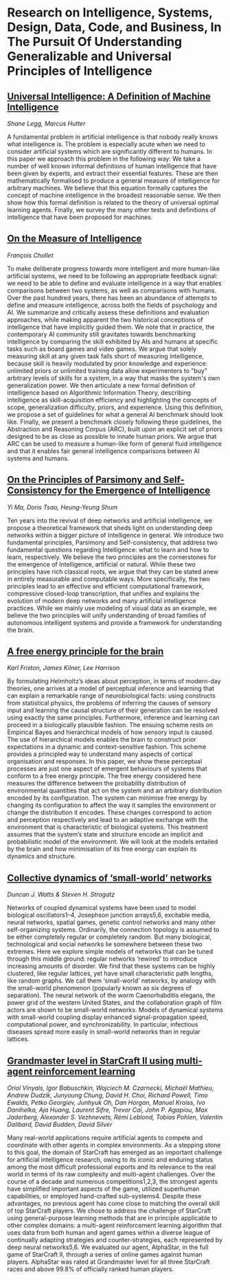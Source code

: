 # Research on Intelligence, Systems, Design, Data, Code, and Business, In The Pursuit Of Understanding Generalizable and Universal Principles of Intelligence


## [Universal Intelligence: A Definition of Machine Intelligence](https://arxiv.org/pdf/0712.3329.pdf)
*Shane Legg, Marcus Hutter*

A fundamental problem in artificial intelligence is that nobody really knows what intelligence is. The problem is especially acute when we need to consider artificial systems which are significantly different to humans. In this paper we approach this problem in the following way: We take a number of well known informal definitions of human intelligence that have been given by experts, and extract their essential features. These are then mathematically formalised to produce a general measure of intelligence for arbitrary machines. We believe that this equation formally captures the concept of machine intelligence in the broadest reasonable sense. We then show how this formal definition is related to the theory of universal optimal learning agents. Finally, we survey the many other tests and definitions of intelligence that have been proposed for machines.





## [On the Measure of Intelligence](https://arxiv.org/pdf/1911.01547.pdf)
*François Chollet*

To make deliberate progress towards more intelligent and more human-like artificial systems, we need to be following an appropriate feedback signal: we need to be able to define and evaluate intelligence in a way that enables comparisons between two systems, as well as comparisons with humans. Over the past hundred years, there has been an abundance of attempts to define and measure intelligence, across both the fields of psychology and AI. We summarize and critically assess these definitions and evaluation approaches, while making apparent the two historical conceptions of intelligence that have implicitly guided them. We note that in practice, the contemporary AI community still gravitates towards benchmarking intelligence by comparing the skill exhibited by AIs and humans at specific tasks such as board games and video games. We argue that solely measuring skill at any given task falls short of measuring intelligence, because skill is heavily modulated by prior knowledge and experience: unlimited priors or unlimited training data allow experimenters to "buy" arbitrary levels of skills for a system, in a way that masks the system's own generalization power. We then articulate a new formal definition of intelligence based on Algorithmic Information Theory, describing intelligence as skill-acquisition efficiency and highlighting the concepts of scope, generalization difficulty, priors, and experience. Using this definition, we propose a set of guidelines for what a general AI benchmark should look like. Finally, we present a benchmark closely following these guidelines, the Abstraction and Reasoning Corpus (ARC), built upon an explicit set of priors designed to be as close as possible to innate human priors. We argue that ARC can be used to measure a human-like form of general fluid intelligence and that it enables fair general intelligence comparisons between AI systems and humans.



## [On the Principles of Parsimony and Self-Consistency for the Emergence of Intelligence](https://arxiv.org/abs/2207.04630)
*Yi Ma, Doris Tsao, Heung-Yeung Shum*

Ten years into the revival of deep networks and artificial intelligence, we propose a theoretical framework that sheds light on understanding deep networks within a bigger picture of Intelligence in general. We introduce two fundamental principles, Parsimony and Self-consistency, that address two fundamental questions regarding Intelligence: what to learn and how to learn, respectively. We believe the two principles are the cornerstones for the emergence of Intelligence, artificial or natural. While these two principles have rich classical roots, we argue that they can be stated anew in entirely measurable and computable ways. More specifically, the two principles lead to an effective and efficient computational framework, compressive closed-loop transcription, that unifies and explains the evolution of modern deep networks and many artificial intelligence practices. While we mainly use modeling of visual data as an example, we believe the two principles will unify understanding of broad families of autonomous intelligent systems and provide a framework for understanding the brain.


## [A free energy principle for the brain](https://www.fil.ion.ucl.ac.uk/~karl/A%20free%20energy%20principle%20for%20the%20brain.pdf)
*Karl Friston, James Kilner, Lee Harrison*

By formulating Helmholtz’s ideas about perception, in terms of modern-day theories, one arrives at a model of perceptual inference
and learning that can explain a remarkable range of neurobiological facts: using constructs from statistical physics, the problems of inferring the causes of sensory input and learning the causal structure of their generation can be resolved using exactly the same principles.
Furthermore, inference and learning can proceed in a biologically plausible fashion. The ensuing scheme rests on Empirical Bayes and
hierarchical models of how sensory input is caused. The use of hierarchical models enables the brain to construct prior expectations in a
dynamic and context-sensitive fashion. This scheme provides a principled way to understand many aspects of cortical organisation and
responses.
In this paper, we show these perceptual processes are just one aspect of emergent behaviours of systems that conform to a free energy
principle. The free energy considered here measures the difference between the probability distribution of environmental quantities that
act on the system and an arbitrary distribution encoded by its configuration. The system can minimise free energy by changing its configuration to affect the way it samples the environment or change the distribution it encodes. These changes correspond to action and
perception respectively and lead to an adaptive exchange with the environment that is characteristic of biological systems. This treatment
assumes that the system’s state and structure encode an implicit and probabilistic model of the environment. We will look at the models
entailed by the brain and how minimisation of its free energy can explain its dynamics and structure.

## [Collective dynamics of ‘small-world’ networks](https://static.squarespace.com/static/5436e695e4b07f1e91b30155/t/54452561e4b08d9eb2170909/1413817697054/collective-dynamics-of-small-world-networks.pdf)
*Duncan J. Watts & Steven H. Strogatz*

Networks of coupled dynamical systems have been used to model biological oscillators1–4, Josephson junction arrays5,6, excitable media, neural networks, spatial games, genetic control networks and many other self-organizing systems. Ordinarily, the connection topology is assumed to be either completely
regular or completely random. But many biological, technological and social networks lie somewhere between these two extremes. Here we explore simple models of networks that can be tuned through this middle ground: regular networks ‘rewired’ to introduce increasing amounts of disorder. We find that these systems can be highly clustered, like regular lattices, yet have small characteristic path lengths, like random graphs. We call them
‘small-world’ networks, by analogy with the small-world phenomenon (popularly known as six degrees of separation). The neural network of the worm Caenorhabditis elegans, the power grid of the western United States, and the collaboration graph of film actors are shown to be small-world networks.
Models of dynamical systems with small-world coupling display enhanced signal-propagation speed, computational power, and synchronizability. In particular, infectious diseases spread more easily in small-world networks than in regular lattices.

## [Grandmaster level in StarCraft II using multi-agent reinforcement learning](https://www.nature.com/articles/s41586-019-1724-z)
*Oriol Vinyals, Igor Babuschkin, Wojciech M. Czarnecki, Michaël Mathieu, Andrew Dudzik, Junyoung Chung, David H. Choi, Richard Powell, Timo Ewalds, Petko Georgiev, Junhyuk Oh, Dan Horgan, Manuel Kroiss, Ivo Danihelka, Aja Huang, Laurent Sifre, Trevor Cai, John P. Agapiou, Max Jaderberg, Alexander S. Vezhnevets, Rémi Leblond, Tobias Pohlen, Valentin Dalibard, David Budden, David Silver*

Many real-world applications require artificial agents to compete and coordinate with other agents in complex environments. As a stepping stone to this goal, the domain of StarCraft has emerged as an important challenge for artificial intelligence research, owing to its iconic and enduring status among the most difficult professional esports and its relevance to the real world in terms of its raw complexity and multi-agent challenges. Over the course of a decade and numerous competitions1,2,3, the strongest agents have simplified important aspects of the game, utilized superhuman capabilities, or employed hand-crafted sub-systems4. Despite these advantages, no previous agent has come close to matching the overall skill of top StarCraft players. We chose to address the challenge of StarCraft using general-purpose learning methods that are in principle applicable to other complex domains: a multi-agent reinforcement learning algorithm that uses data from both human and agent games within a diverse league of continually adapting strategies and counter-strategies, each represented by deep neural networks5,6. We evaluated our agent, AlphaStar, in the full game of StarCraft II, through a series of online games against human players. AlphaStar was rated at Grandmaster level for all three StarCraft races and above 99.8% of officially ranked human players.
